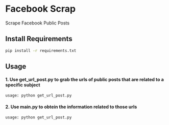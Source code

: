 # Facebook Scrap

Scrape Facebook Public Posts 


## Install Requirements

```sh
pip install -r requirements.txt
```

## Usage

#### 1. Use get_url_post.py to grab the urls of public posts that are related to a specific subject

```
usage: python get_url_post.py 

```

#### 2. Use main.py to obtein the information related to those urls

```
usage: python get_url_post.py 

```